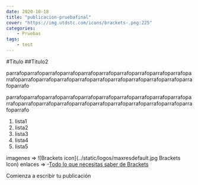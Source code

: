 ```yaml
---
date: 2020-10-18
title: "publicacion-pruebafinal"
cover: "https://img.utdstc.com/icons/brackets-.png:225"
categories: 
    - Pruebas
tags:
    - test
---
```



#Titulo
##Titulo2

parrafoparrafoparrafoparrafoparrafoparrafoparrafoparrafoparrafoparrafoparrafoparrafoparrafoparrafoparrafoparrafoparrafoparrafoparrafoparrafoparrafoparrafo

parrafoparrafoparrafoparrafoparrafoparrafoparrafoparrafoparrafoparrafoparrafoparrafoparrafoparrafoparrafoparrafoparrafoparrafoparrafoparrafoparrafoparrafo

1. lista1
2. lista2
3. lista3
4. lista4
5. lista5

imagenes => 
![Brackets icon](../static/logos/maxresdefault.jpg Brackets Icon)
enlaces => 
-[Todo lo que necesitas saber de Brackets](https://beatrizruizcorvillo.es/brackets-editor-html/)  

Comienza a escribir tu publicación

